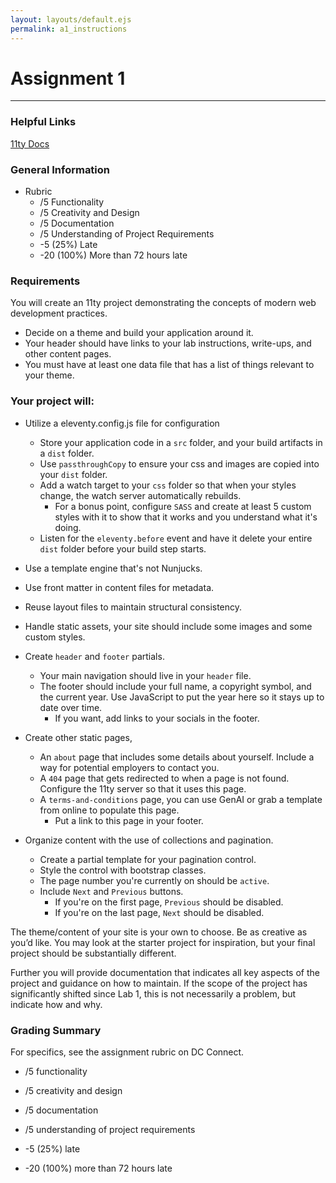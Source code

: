 ```yaml
---
layout: layouts/default.ejs
permalink: a1_instructions
---
```

# Assignment 1
---

<div class="container">

### Helpful Links

[11ty Docs](https://www.11ty.dev/docs/)

### General Information

-   Rubric
    -   /5 Functionality
    -   /5 Creativity and Design
    -   /5 Documentation
    -   /5 Understanding of Project Requirements
    -   -5 (25%) Late
    -   -20 (100%) More than 72 hours late


### Requirements

You will create an 11ty project demonstrating the concepts of modern web development practices.

-   Decide on a theme and build your application around it.
-   Your header should have links to your lab instructions, write-ups, and other content pages.
-   You must have at least one data file that has a list of things relevant to your theme.

### Your project will:

-   Utilize a eleventy.config.js file for configuration
    -   Store your application code in a `src` folder, and your build artifacts in a `dist` folder.
    -   Use `passthroughCopy` to ensure your css and images are copied into your `dist` folder.
    -   Add a watch target to your `css` folder so that when your styles change, the watch server automatically rebuilds.
        -   For a bonus point, configure `SASS` and create at least 5 custom styles with it to show that it works and you understand what it's doing.
    -   Listen for the `eleventy.before` event and have it delete your entire `dist` folder before your build step starts.

-   Use a template engine that's not Nunjucks.
-   Use front matter in content files for metadata.
-   Reuse layout files to maintain structural consistency.
-   Handle static assets, your site should include some images and some custom styles.
-   Create `header` and `footer` partials.
    -   Your main navigation should live in your `header` file.
    -   The footer should include your full name, a copyright symbol, and the current year.  Use JavaScript to put the year here so it stays up to date over time.
        -   If you want, add links to your socials in the footer.
-   Create other static pages, 
    -   An `about` page that includes some details about yourself.  Include a way for potential employers to contact you.
    -   A `404` page that gets redirected to when a page is not found.  Configure the 11ty server so that it uses this page.
    -   A `terms-and-conditions` page, you can use GenAI or grab a template from online to populate this page.
        -   Put a link to this page in your footer.

-   Organize content with the use of collections and pagination.
    -   Create a partial template for your pagination control.
    -   Style the control with bootstrap classes.
    -   The page number you're currently on should be `active`.
    -   Include `Next` and `Previous` buttons.
        -   If you're on the first page, `Previous` should be disabled.
        -   If you're on the last page, `Next` should be disabled.


The theme/content of your site is your own to choose.  Be as creative as you’d like.  You may look at the starter project for inspiration, but your final project should be substantially different.

Further you will provide documentation that indicates all key aspects of the project and guidance on how to maintain. If the scope of the project has significantly shifted since Lab 1, this is not necessarily a problem, but indicate how and why.

### Grading Summary

For specifics, see the assignment rubric on DC Connect.

-   /5 functionality
-   /5 creativity and design
-   /5 documentation
-   /5 understanding of project requirements

-   -5 (25%) late
-   -20 (100%) more than 72 hours late

</div>